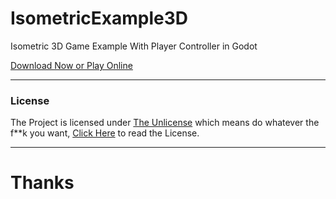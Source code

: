 # IsometricExample3D
Isometric 3D Game Example With Player Controller in Godot

[Download Now or Play Online](https://bearpolar.itch.io/godot-isometric-3d)

---
### License
The Project is licensed under [The Unlicense](https://unlicense.org) which means do whatever the f**k you want, [Click Here](LICENSE) to read the License.

---
# Thanks
